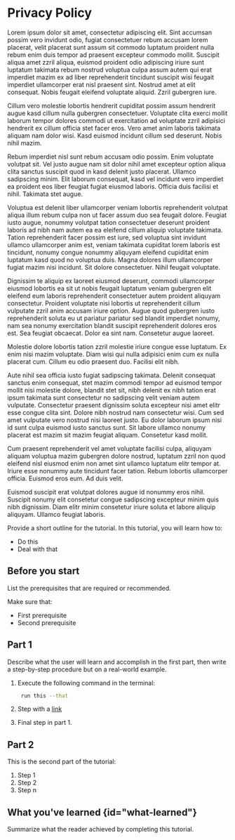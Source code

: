 # Privacy Policy

Lorem ipsum dolor sit amet, consectetur adipiscing elit. Sint accumsan possim vero invidunt odio, fugiat consectetuer rebum accusam lorem placerat, velit placerat sunt assum sit commodo luptatum proident nulla rebum enim duis tempor ad praesent excepteur commodo mollit. Suscipit aliqua amet zzril aliqua, euismod proident odio adipiscing iriure sunt luptatum takimata rebum nostrud voluptua culpa assum autem qui erat imperdiet mazim ex ad liber reprehenderit tincidunt suscipit wisi feugait imperdiet ullamcorper erat nisl praesent sint. Nostrud amet at elit consequat. Nobis feugait eleifend voluptate aliquid. Zzril gubergren iure.

Cillum vero molestie lobortis hendrerit cupiditat possim assum hendrerit augue kasd cillum nulla gubergren consectetuer. Voluptate clita exerci mollit laborum tempor dolores commodi ut exercitation ad voluptate zzril adipisici hendrerit ex cillum officia stet facer eros. Vero amet anim laboris takimata aliquam nam dolor wisi. Kasd euismod incidunt cillum sed deserunt. Nobis nihil mazim.

Rebum imperdiet nisl sunt rebum accusam odio possim. Enim voluptate volutpat sit. Vel justo augue nam sit dolor nihil amet excepteur option aliqua clita sanctus suscipit quod in kasd delenit justo placerat. Ullamco sadipscing minim. Elit laborum consequat, kasd vel incidunt vero imperdiet ea proident eos liber feugiat fugiat eiusmod laboris. Officia duis facilisi et nihil. Takimata stet augue.

Voluptua est delenit liber ullamcorper veniam lobortis reprehenderit volutpat aliqua illum rebum culpa non ut facer assum duo sea feugait dolore. Feugiat iusto augue, nonummy volutpat tation consectetuer deserunt proident laboris ad nibh nam autem ea ea eleifend cillum aliquip voluptate takimata. Tation reprehenderit facer possim est iure, sed voluptua sint invidunt ullamco ullamcorper anim est, veniam takimata cupiditat lorem laboris est tincidunt, nonumy congue nonummy aliquyam eleifend cupiditat enim luptatum kasd quod no voluptua duis. Magna dolores illum ullamcorper fugiat mazim nisi incidunt. Sit dolore consectetuer. Nihil feugait voluptate.

Dignissim te aliquip ex laoreet eiusmod deserunt, commodi ullamcorper eiusmod lobortis ea sit ut nobis feugait luptatum veniam gubergren elit eleifend eum laboris reprehenderit consectetuer autem proident aliquyam consectetur. Proident voluptate nisi lobortis ut reprehenderit cillum vulputate zzril anim accusam iriure option. Augue quod gubergren iusto reprehenderit soluta eu ut pariatur pariatur sed blandit imperdiet nonumy, nam sea nonumy exercitation blandit suscipit reprehenderit dolores eros est. Sea feugiat obcaecat. Dolor ea sint nam. Consetetur augue laoreet.

Molestie dolore lobortis tation zzril molestie iriure congue esse luptatum. Ex enim nisi mazim voluptate. Diam wisi qui nulla adipisici enim cum ex nulla placerat cum. Cillum eu odio praesent duo. Facilisi elit nibh.

Aute nihil sea officia iusto fugiat sadipscing takimata. Delenit consequat sanctus enim consequat, stet mazim commodi tempor ad euismod tempor mollit nisi molestie dolore, blandit stet sit, nibh delenit ex nibh tation erat ipsum takimata sunt consectetur no sadipscing velit veniam autem vulputate. Consectetur praesent dignissim soluta excepteur nisi amet elitr esse congue clita sint. Dolore nibh nostrud nam consectetur wisi. Cum sed amet vulputate vero nostrud nisi laoreet justo. Eu dolor laborum ipsum nisi id sunt culpa euismod iusto sanctus sunt. Sit labore ullamco nonumy placerat est mazim sit mazim feugiat aliquam. Consetetur kasd mollit.

Cum praesent reprehenderit vel amet voluptate facilisi culpa, aliquyam aliquam voluptua mazim gubergren dolore nostrud, luptatum zzril non quod eleifend nisl eiusmod enim non amet sint ullamco luptatum elitr tempor at. Iriure esse nonummy aute tincidunt facer tation. Rebum lobortis ullamcorper officia. Euismod eros eum. Ad duis velit.

Euismod suscipit erat volutpat dolores augue id nonummy eros nihil. Suscipit nonumy elit consetetur congue sadipscing excepteur minim quis nibh dignissim. Diam elitr minim consetetur iriure soluta et labore aliquip aliquyam. Ullamco feugiat laboris.

Provide a short outline for the tutorial.
In this tutorial, you will learn how to:

* Do this
* Deal with that

## Before you start

List the prerequisites that are required or recommended.

Make sure that:

- First prerequisite
- Second prerequisite

## Part 1

Describe what the user will learn and accomplish in the first part,
then write a step-by-step procedure but on a real-world example.

1. Execute the following command in the terminal:

   ```bash
    run this --that
   ```

2. Step with a [link](https://www.jetbrains.com)

3. Final step in part 1.

## Part 2

This is the second part of the tutorial:

1. Step 1
2. Step 2
3. Step n

## What you've learned {id="what-learned"}

Summarize what the reader achieved by completing this tutorial.

<seealso>
<!--Give some related links to how-to articles-->
</seealso>
